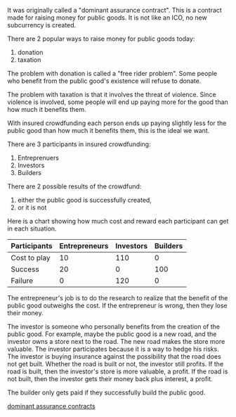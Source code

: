 It was originally called a "dominant assurance contract".
This is a contract made for raising money for public goods. It is not like an ICO, no new subcurrency is created.

There are 2 popular ways to raise money for public goods today:
1) donation
2) taxation

The problem with donation is called a "free rider problem".
Some people who benefit from the public good's existence will refuse to donate.

The problem with taxation is that it involves the threat of violence.
Since violence is involved, some people will end up paying more for the good than how much it benefits them.

With insured crowdfunding each person ends up paying slightly less for the public good than how much it benefits them, this is the ideal we want.

There are 3 participants in insured crowdfunding:
1) Entreprenuers
2) Investors
3) Builders

There are 2 possible results of the crowdfund:
1) either the public good is successfully created,
2) or it is not

Here is a chart showing how much cost and reward each participant can get in each situation.

| Participants  | Entrepreneurs | Investors  | Builders |
| ------------- | ------------- | ------------- | ------------- |
| Cost to play  | 10  | 110  | 0  |
| Success  | 20  | 0  | 100  |
| Failure  | 0  | 120  | 0  |

The entrepreneur's job is to do the research to realize that the benefit of the public good outweighs the cost. If the entrepreneur is wrong, then they lose their money.

The investor is someone who personally benefits from the creation of the public good. For example, maybe the public good is a new road, and the investor owns a store next to the road. The new road makes the store more valuable.
The investor participates because it is a way to hedge his risks. The investor is buying insurance against the possibility that the road does not get built. Whether the road is built or not, the investor still profits.
If the road is built, then the investor's store is more valuable, a profit.
If the road is not built, then the investor gets their money back plus interest, a profit.

The builder only gets paid if they successfully build the public good.

[dominant assurance contracts](dominant_assurance_contract.md)
